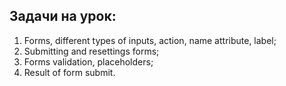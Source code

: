 ## Задачи на урок:

1. Forms, different types of inputs, action, name attribute, label;
2. Submitting and resettings forms;
3. Forms validation, placeholders;
4. Result of form submit.